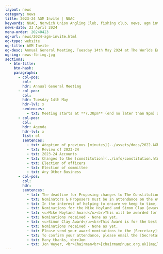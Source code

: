 ```yaml
---
layout: news
category: news
title: 2023-24 AGM Invite | NUAC
keywords: NUAC, Norwich Union Angling Club, fishing club, news, agm invite
news-date: 23 April 2024
menu-order: 20240423
og-url: news/2024-agm-invite.html
og-type: website
og-title: AGM Invite
og-desc: Annual General Meeting, Tuesday 14th May 2024 at The Worlds End, Mulbarton
og-img: news-fb-img.jpg
sections:
  - btn-title: 
    btn-hash: 
    paragraphs:
      - col-pos:
        col:
        hdr: Annual General Meeting
      - col-pos:
        col:
        hdr: Tuesday 14th May
        hdr-lvl: x
        sentences:
          - txt: Meeting starts at **7.30pm** (end no later than 9pm) at [The Worlds End](https://theworldsendpub.co.uk) Public House, Mulbarton, NR14 8JT.
      - col-pos:
        col:
        hdr: Agenda
        hdr-lvl: x
        list: ol
        sentences:
          - txt: Adoption of previous [minutes](../assets/docs/2022-AGM-Minutes.pdf)
          - txt: Review of 2023-24
          - txt: 2023-24 Accounts
          - txt: Changes to the [constitution](../info/constitution.html) - applicable if any changes received before Weds 1st May
          - txt: Election of officers
          - txt: Election of committee
          - txt: Any Other Business
      - col-pos:
        col:
        hdr: 
        sentences:
          - txt: The deadline for Proposing changes to The Constitution and Nominations for Officers or Committee Members is no later than **midnight Tuesday 30th April**.
          - txt: Nominators & Proposers must be in attendance on the evening.
          - txt: In the interest of helping to ensure we keep to time, advance notification of Any Other Business you wish to raise would be much appreciated. Of course, you will still be able to raise AOB on the night.
          - txt: Nominations for the Mike Hoyland and Simon Clay [awards](../info/awards.html) are still welcome. 
          - txt: <u>Mike Hoyland Award</u><br>This will be awarded for The Most Unexpected Carp Capture in a season.  Nominees must have been fishing for another species or general fishing.
          - txt: Nominations received - None as yet.
          - txt: <u>Simon Clay Award</u><br>This Award is for the best Broads catch or the best non-carp specimen from a NUAC water.
          - txt: Nominations received - None as yet.
          - txt: Please send your award nominations to the [Secretary](mailto:secretary@nuac.org.uk) before midnight Friday 10th May.
          - txt: To confirm your attendance, please email the [Secretary](mailto:secretary@nuac.org.uk).
          - txt: Many thanks, <br>Jon
          - txt: Jon Weyer, <br>Chairman<br>[chairman@nuac.org.uk](mailto:chairman@nuac.org.uk)
---
```


